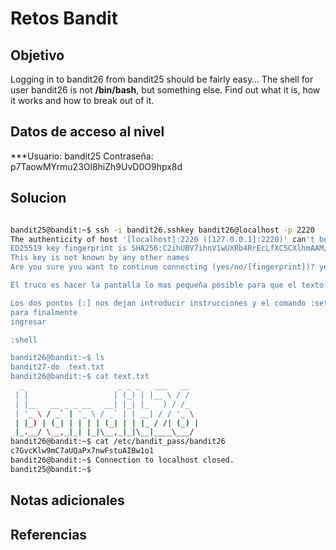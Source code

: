 # Retos Bandit

## Objetivo
Logging in to bandit26 from bandit25 should be fairly easy… The shell for user bandit26 is not **/bin/bash**, but something else. Find out what it is, how it works and how to break out of it.

## Datos de acceso al nivel
***Usuario: bandit25
Contraseña: p7TaowMYrmu23Ol8hiZh9UvD0O9hpx8d

## Solucion
```bash

bandit25@bandit:~$ ssh -i bandit26.sshkey bandit26@localhost -p 2220
The authenticity of host '[localhost]:2220 ([127.0.0.1]:2220)' can't be established.
ED25519 key fingerprint is SHA256:C2ihUBV7ihnV1wUXRb4RrEcLfXC5CXlhmAAM/urerLY.
This key is not known by any other names
Are you sure you want to continue connecting (yes/no/[fingerprint])? yes

El truco es hacer la pantalla lo mas pequeña posible para que el texto de presentacion se ejecute en segmentos y de esta forma introducir comandos dentro de este.

Los dos pontos [:] nos dejan introducir instrucciones y el comando :set :shell=/bin/bash
para finalmente 
ingresar

:shell

bandit26@bandit:~$ ls
bandit27-do  text.txt
bandit26@bandit:~$ cat text.txt 
  _                     _ _ _   ___   __  
 | |                   | (_) | |__ \ / /  
 | |__   __ _ _ __   __| |_| |_   ) / /_  
 | '_ \ / _` | '_ \ / _` | | __| / / '_ \ 
 | |_) | (_| | | | | (_| | | |_ / /| (_) |
 |_.__/ \__,_|_| |_|\__,_|_|\__|____\___/ 
bandit26@bandit:~$ cat /etc/bandit_pass/bandit26
c7GvcKlw9mC7aUQaPx7nwFstuAIBw1o1
bandit26@bandit:~$ Connection to localhost closed.
bandit25@bandit:~$ 


```

## Notas adicionales

## Referencias

